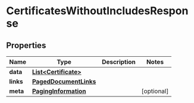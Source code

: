 

# CertificatesWithoutIncludesResponse


## Properties

| Name | Type | Description | Notes |
|------------ | ------------- | ------------- | -------------|
|**data** | [**List&lt;Certificate&gt;**](Certificate.md) |  |  |
|**links** | [**PagedDocumentLinks**](PagedDocumentLinks.md) |  |  |
|**meta** | [**PagingInformation**](PagingInformation.md) |  |  [optional] |




